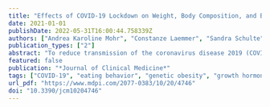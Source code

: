 ```yaml
---
title: "Effects of COVID-19 Lockdown on Weight, Body Composition, and Behavior of Children, Adolescents, and Young Adults with Prader–Willi Syndrome"
date: 2021-01-01
publishDate: 2022-05-31T16:00:44.758339Z
authors: ["Andrea Karoline Mohr", "Constanze Laemmer", "Sandra Schulte", "Bettina Gohlke"]
publication_types: ["2"]
abstract: "To reduce transmission of the coronavirus disease 2019 (COVID-19), many countries implemented lockdowns, causing the closure of childcare services. This study was designed to evaluate the impact of the COVID-19 lockdown in March–April 2020 on children, adolescents, and young adults with Prader–Willi syndrome (PWS) living in Germany. We recruited 180 participants with a genetically confirmed PWS. All families completed a questionnaire, and participants underwent a post-lockdown assessment; the last examination before the lockdown was determined as the pre-lockdown assessment. We used bivariate analyses to compare pre- and post-lockdown outcomes. Weight standard deviation scores (SDSPWS) and body mass index (BMI)-SDSPWS remained stable or even decreased in some age groups. A statistically significant gain in lean body mass (LBM) was found in all groups textless18 years of age. We observed an increase in IGF-I and IGFBP-3 concentrations without a significant change in growth hormone (GH) dosage. Most families (95.4%) reported set mealtimes and implementation of structured activities (72.2%) during the lockdown period. We therefore suggest that the favorable development of weight/BMI and LBM was caused by an interplay of a suspected enhanced GH administration and continuous parental commitment. However, more intense behavioral problems were observed in 45.7%, which persisted post-lockdown in 33.7%."
featured: false
publication: "*Journal of Clinical Medicine*"
tags: ["COVID-19", "eating behavior", "genetic obesity", "growth hormone", "physical activity", "Prader–Willi syndrome"]
url_pdf: "https://www.mdpi.com/2077-0383/10/20/4746"
doi: "10.3390/jcm10204746"
---
```


